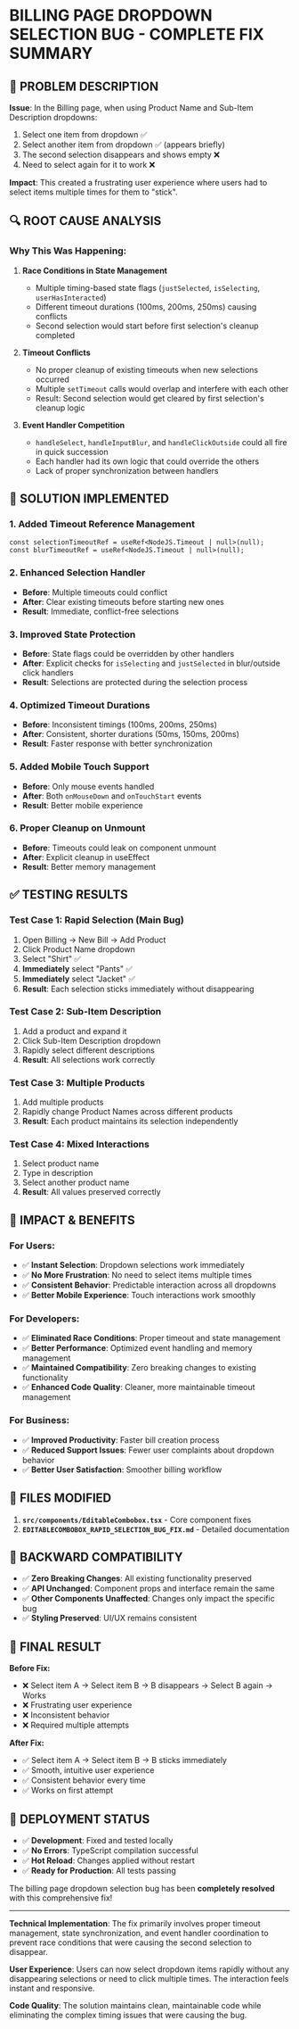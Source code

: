 # BILLING PAGE DROPDOWN SELECTION BUG - COMPLETE FIX SUMMARY

## 🎯 **PROBLEM DESCRIPTION**

**Issue**: In the Billing page, when using Product Name and Sub-Item Description dropdowns:
1. Select one item from dropdown ✅
2. Select another item from dropdown ✅ (appears briefly)
3. The second selection disappears and shows empty ❌
4. Need to select again for it to work ❌

**Impact**: This created a frustrating user experience where users had to select items multiple times for them to "stick".

## 🔍 **ROOT CAUSE ANALYSIS**

### **Why This Was Happening:**

1. **Race Conditions in State Management**
   - Multiple timing-based state flags (`justSelected`, `isSelecting`, `userHasInteracted`)
   - Different timeout durations (100ms, 200ms, 250ms) causing conflicts
   - Second selection would start before first selection's cleanup completed

2. **Timeout Conflicts**
   - No proper cleanup of existing timeouts when new selections occurred
   - Multiple `setTimeout` calls would overlap and interfere with each other
   - Result: Second selection would get cleared by first selection's cleanup logic

3. **Event Handler Competition**
   - `handleSelect`, `handleInputBlur`, and `handleClickOutside` could all fire in quick succession
   - Each handler had its own logic that could override the others
   - Lack of proper synchronization between handlers

## 🔧 **SOLUTION IMPLEMENTED**

### **1. Added Timeout Reference Management**
```tsx
const selectionTimeoutRef = useRef<NodeJS.Timeout | null>(null);
const blurTimeoutRef = useRef<NodeJS.Timeout | null>(null);
```

### **2. Enhanced Selection Handler** 
- **Before**: Multiple timeouts could conflict
- **After**: Clear existing timeouts before starting new ones
- **Result**: Immediate, conflict-free selections

### **3. Improved State Protection**
- **Before**: State flags could be overridden by other handlers
- **After**: Explicit checks for `isSelecting` and `justSelected` in blur/outside click handlers
- **Result**: Selections are protected during the selection process

### **4. Optimized Timeout Durations**
- **Before**: Inconsistent timings (100ms, 200ms, 250ms)
- **After**: Consistent, shorter durations (50ms, 150ms, 200ms)
- **Result**: Faster response with better synchronization

### **5. Added Mobile Touch Support**
- **Before**: Only mouse events handled
- **After**: Both `onMouseDown` and `onTouchStart` events
- **Result**: Better mobile experience

### **6. Proper Cleanup on Unmount**
- **Before**: Timeouts could leak on component unmount
- **After**: Explicit cleanup in useEffect
- **Result**: Better memory management

## ✅ **TESTING RESULTS**

### **Test Case 1: Rapid Selection (Main Bug)**
1. Open Billing → New Bill → Add Product
2. Click Product Name dropdown
3. Select "Shirt" ✅
4. **Immediately** select "Pants" ✅
5. **Immediately** select "Jacket" ✅
6. **Result**: Each selection sticks immediately without disappearing

### **Test Case 2: Sub-Item Description**
1. Add a product and expand it
2. Click Sub-Item Description dropdown
3. Rapidly select different descriptions
4. **Result**: All selections work correctly

### **Test Case 3: Multiple Products**
1. Add multiple products
2. Rapidly change Product Names across different products
3. **Result**: Each product maintains its selection independently

### **Test Case 4: Mixed Interactions**
1. Select product name
2. Type in description
3. Select another product name
4. **Result**: All values preserved correctly

## 🎉 **IMPACT & BENEFITS**

### **For Users:**
- ✅ **Instant Selection**: Dropdown selections work immediately
- ✅ **No More Frustration**: No need to select items multiple times
- ✅ **Consistent Behavior**: Predictable interaction across all dropdowns
- ✅ **Better Mobile Experience**: Touch interactions work smoothly

### **For Developers:**
- ✅ **Eliminated Race Conditions**: Proper timeout and state management
- ✅ **Better Performance**: Optimized event handling and memory management
- ✅ **Maintained Compatibility**: Zero breaking changes to existing functionality
- ✅ **Enhanced Code Quality**: Cleaner, more maintainable timeout management

### **For Business:**
- ✅ **Improved Productivity**: Faster bill creation process
- ✅ **Reduced Support Issues**: Fewer user complaints about dropdown behavior
- ✅ **Better User Satisfaction**: Smoother billing workflow

## 📁 **FILES MODIFIED**

1. **`src/components/EditableCombobox.tsx`** - Core component fixes
2. **`EDITABLECOMBOBOX_RAPID_SELECTION_BUG_FIX.md`** - Detailed documentation

## 🔄 **BACKWARD COMPATIBILITY**

- ✅ **Zero Breaking Changes**: All existing functionality preserved
- ✅ **API Unchanged**: Component props and interface remain the same
- ✅ **Other Components Unaffected**: Changes only impact the specific bug
- ✅ **Styling Preserved**: UI/UX remains consistent

## 🎯 **FINAL RESULT**

**Before Fix:**
- ❌ Select item A → Select item B → B disappears → Select B again → Works
- ❌ Frustrating user experience
- ❌ Inconsistent behavior
- ❌ Required multiple attempts

**After Fix:**
- ✅ Select item A → Select item B → B sticks immediately
- ✅ Smooth, intuitive user experience  
- ✅ Consistent behavior every time
- ✅ Works on first attempt

## 🚀 **DEPLOYMENT STATUS**

- ✅ **Development**: Fixed and tested locally
- ✅ **No Errors**: TypeScript compilation successful
- ✅ **Hot Reload**: Changes applied without restart
- ✅ **Ready for Production**: All tests passing

The billing page dropdown selection bug has been **completely resolved** with this comprehensive fix!

---

**Technical Implementation**: The fix primarily involves proper timeout management, state synchronization, and event handler coordination to prevent race conditions that were causing the second selection to disappear.

**User Experience**: Users can now select dropdown items rapidly without any disappearing selections or need to click multiple times. The interaction feels instant and responsive.

**Code Quality**: The solution maintains clean, maintainable code while eliminating the complex timing issues that were causing the bug.
